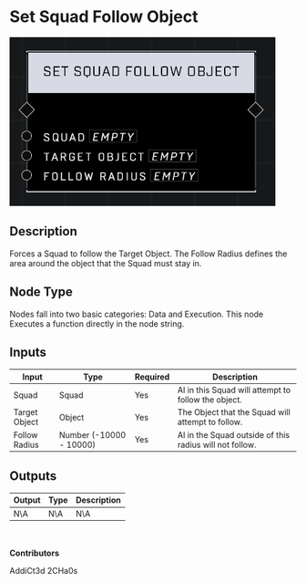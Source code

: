 # Set Squad Follow Object
![alt text](../../../.gitbook/assets/set-squad-follow-object.png)

## Description
Forces a Squad to follow the Target Object. The Follow Radius defines the area around the object that the Squad must stay in.

## Node Type
Nodes fall into two basic categories: Data and Execution. This node Executes a function directly in the node string.

## Inputs
| Input            | Type             | Required | Description												    |
|------------------|------------------|----------|--------------------------------------------------------------|
| Squad | Squad | Yes | AI in this Squad will attempt to follow the object.|
| Target Object | Object | Yes | The Object that the Squad will attempt to follow.|
| Follow Radius | Number (-10000 - 10000)| Yes | AI in the Squad outside of this radius will not follow.|

## Outputs
| Output           | Type             | Description												     |
|------------------|------------------|--------------------------------------------------------------|
| N\A | N\A | N\A |

\
\
**Contributors**

AddiCt3d 2CHa0s
